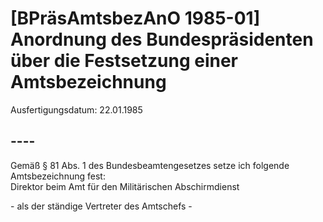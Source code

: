 # [BPräsAmtsbezAnO 1985-01] Anordnung des Bundespräsidenten über die Festsetzung einer Amtsbezeichnung

Ausfertigungsdatum: 22.01.1985

 

## ----

Gemäß § 81 Abs. 1 des Bundesbeamtengesetzes setze ich folgende Amtsbezeichnung fest:  
Direktor beim Amt für den Militärischen Abschirmdienst

  
\- als der ständige Vertreter des Amtschefs -
